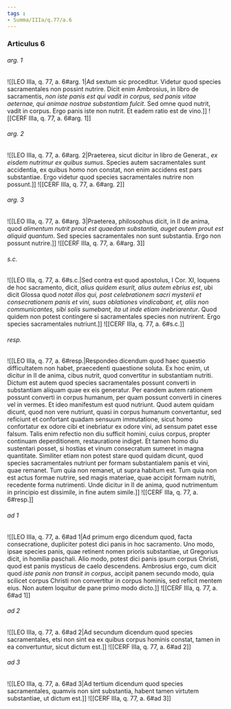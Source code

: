 ```yaml
---
tags : 
- Summa/IIIa/q.77/a.6
---
```


### Articulus 6

###### arg. 1
![[LEO IIIa, q. 77, a. 6#arg. 1|Ad sextum sic proceditur. Videtur quod species sacramentales non possint nutrire. Dicit enim Ambrosius, in libro de sacramentis, *non iste panis est qui vadit in corpus, sed panis vitae aeternae, qui animae nostrae substantiam fulcit*. Sed omne quod nutrit, vadit in corpus. Ergo panis iste non nutrit. Et eadem ratio est de vino.]]
![[CERF IIIa, q. 77, a. 6#arg. 1]]

###### arg. 2
![[LEO IIIa, q. 77, a. 6#arg. 2|Praeterea, sicut dicitur in libro de Generat., *ex eisdem nutrimur ex quibus sumus*. Species autem sacramentales sunt accidentia, ex quibus homo non constat, non enim accidens est pars substantiae. Ergo videtur quod species sacramentales nutrire non possunt.]]
![[CERF IIIa, q. 77, a. 6#arg. 2]]

###### arg. 3
![[LEO IIIa, q. 77, a. 6#arg. 3|Praeterea, philosophus dicit, in II de anima, quod *alimentum nutrit prout est quaedam substantia, auget autem prout est aliquid quantum*. Sed species sacramentales non sunt substantia. Ergo non possunt nutrire.]]
![[CERF IIIa, q. 77, a. 6#arg. 3]]

###### s.c.
![[LEO IIIa, q. 77, a. 6#s.c.|Sed contra est quod apostolus, I Cor. XI, loquens de hoc sacramento, dicit, *alius quidem esurit, alius autem ebrius est*, ubi dicit Glossa quod *notat illos qui, post celebrationem sacri mysterii et consecrationem panis et vini, suas oblationes vindicabant, et, aliis non communicantes, sibi solis sumebant, ita ut inde etiam inebriarentur*. Quod quidem non potest contingere si sacramentales species non nutrirent. Ergo species sacramentales nutriunt.]]
![[CERF IIIa, q. 77, a. 6#s.c.]]

###### resp.
![[LEO IIIa, q. 77, a. 6#resp.|Respondeo dicendum quod haec quaestio difficultatem non habet, praecedenti quaestione soluta. Ex hoc enim, ut dicitur in II de anima, cibus nutrit, quod convertitur in substantiam nutriti. Dictum est autem quod species sacramentales possunt converti in substantiam aliquam quae ex eis generatur. Per eandem autem rationem possunt converti in corpus humanum, per quam possunt converti in cineres vel in vermes. Et ideo manifestum est quod nutriunt. Quod autem quidam dicunt, quod non vere nutriunt, quasi in corpus humanum convertantur, sed reficiunt et confortant quadam sensuum immutatione, sicut homo confortatur ex odore cibi et inebriatur ex odore vini, ad sensum patet esse falsum. Talis enim refectio non diu sufficit homini, cuius corpus, propter continuam deperditionem, restauratione indiget. Et tamen homo diu sustentari posset, si hostias et vinum consecratum sumeret in magna quantitate. Similiter etiam non potest stare quod quidam dicunt, quod species sacramentales nutriunt per formam substantialem panis et vini, quae remanet. Tum quia non remanet, ut supra habitum est. Tum quia non est actus formae nutrire, sed magis materiae, quae accipit formam nutriti, recedente forma nutrimenti. Unde dicitur in II de anima, quod nutrimentum in principio est dissimile, in fine autem simile.]]
![[CERF IIIa, q. 77, a. 6#resp.]]

###### ad 1
![[LEO IIIa, q. 77, a. 6#ad 1|Ad primum ergo dicendum quod, facta consecratione, dupliciter potest dici panis in hoc sacramento. Uno modo, ipsae species panis, quae retinent nomen prioris substantiae, ut Gregorius dicit, in homilia paschali. Alio modo, potest dici panis ipsum corpus Christi, quod est panis mysticus de caelo descendens. Ambrosius ergo, cum dicit quod *iste panis non transit in corpus*, accipit panem secundo modo, quia scilicet corpus Christi non convertitur in corpus hominis, sed reficit mentem eius. Non autem loquitur de pane primo modo dicto.]]
![[CERF IIIa, q. 77, a. 6#ad 1]]

###### ad 2
![[LEO IIIa, q. 77, a. 6#ad 2|Ad secundum dicendum quod species sacramentales, etsi non sint ea ex quibus corpus hominis constat, tamen in ea convertuntur, sicut dictum est.]]
![[CERF IIIa, q. 77, a. 6#ad 2]]

###### ad 3
![[LEO IIIa, q. 77, a. 6#ad 3|Ad tertium dicendum quod species sacramentales, quamvis non sint substantia, habent tamen virtutem substantiae, ut dictum est.]]
![[CERF IIIa, q. 77, a. 6#ad 3]]

